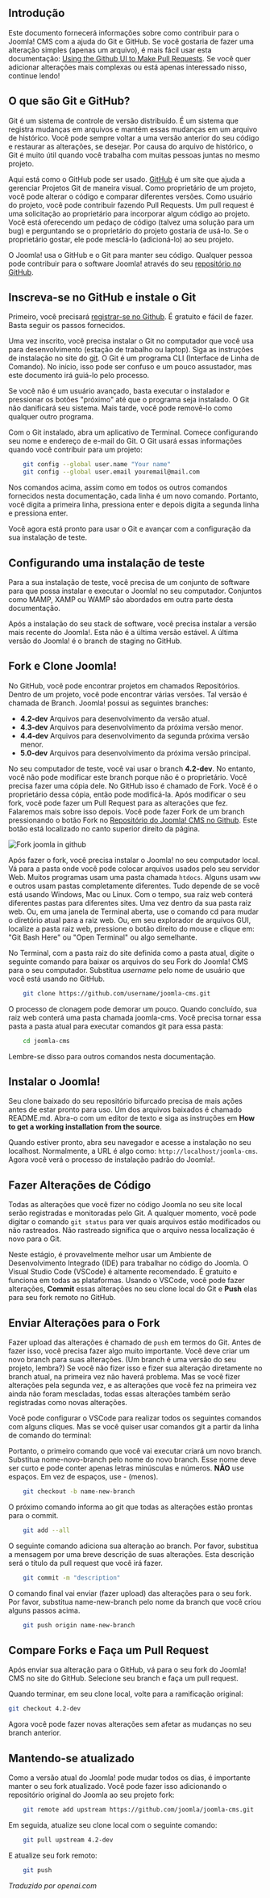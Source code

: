 <!-- Filename: Working_with_git_and_github / Display title: Trabalhando com git e github -->

## Introdução

Este documento fornecerá informações sobre como contribuir para o Joomla! CMS com a ajuda do Git e GitHub. Se você gostaria de fazer uma alteração simples (apenas um arquivo), é mais fácil usar esta documentação: [Using the Github UI to Make Pull Requests](https://docs.joomla.org/Using_the_Github_UI_to_Make_Pull_Requests). Se você quer adicionar alterações mais complexas ou está apenas interessado nisso, continue lendo!

## O que são Git e GitHub?

Git é um sistema de controle de versão distribuído. É um sistema que registra mudanças em arquivos e mantém essas mudanças em um arquivo de histórico. Você pode sempre voltar a uma versão anterior do seu código e restaurar as alterações, se desejar. Por causa do arquivo de histórico, o Git é muito útil quando você trabalha com muitas pessoas juntas no mesmo projeto.

Aqui está como o GitHub pode ser usado. [GitHub](https://www.github.com) é um site que ajuda a gerenciar Projetos Git de maneira visual. Como proprietário de um projeto, você pode alterar o código e comparar diferentes versões. Como usuário do projeto, você pode contribuir fazendo Pull Requests. Um pull request é uma solicitação ao proprietário para incorporar algum código ao projeto. Você está oferecendo um pedaço de código (talvez uma solução para um bug) e perguntando se o proprietário do projeto gostaria de usá-lo. Se o proprietário gostar, ele pode mesclá-lo (adicioná-lo) ao seu projeto.

O Joomla! usa o GitHub e o Git para manter seu código. Qualquer pessoa pode contribuir para o software Joomla! através do seu [repositório no GitHub](https://github.com/joomla/joomla-cms).

## Inscreva-se no GitHub e instale o Git

Primeiro, você precisará [registrar-se no Github](http://www.github.com). É gratuito e fácil de fazer. Basta seguir os passos fornecidos.

Uma vez inscrito, você precisa instalar o Git no computador que você usa para desenvolvimento (estação de trabalho ou laptop). Siga as instruções de instalação no site do [git](http://git-scm.com). O Git é um programa CLI (Interface de Linha de Comando). No início, isso pode ser confuso e um pouco assustador, mas este documento irá guiá-lo pelo processo.

Se você não é um usuário avançado, basta executar o instalador e pressionar os botões "próximo" até que o programa seja instalado. O Git não danificará seu sistema. Mais tarde, você pode removê-lo como qualquer outro programa.

Com o Git instalado, abra um aplicativo de Terminal. Comece configurando seu nome e endereço de e-mail do Git. O Git usará essas informações quando você contribuir para um projeto:

```sh
    git config --global user.name "Your name"
    git config --global user.email youremail@mail.com
```

Nos comandos acima, assim como em todos os outros comandos fornecidos nesta documentação, cada linha é um novo comando. Portanto, você digita a primeira linha, pressiona enter e depois digita a segunda linha e pressiona enter.

Você agora está pronto para usar o Git e avançar com a configuração da sua instalação de teste.

## Configurando uma instalação de teste

Para a sua instalação de teste, você precisa de um conjunto de software para que possa instalar e executar o Joomla! no seu computador. Conjuntos como MAMP, XAMP ou WAMP são abordados em outra parte desta documentação.

Após a instalação do seu stack de software, você precisa instalar a versão mais recente do Joomla!. Esta não é a última versão estável. A última versão do Joomla! é o branch de staging no GitHub.

## Fork e Clone Joomla!

No GitHub, você pode encontrar projetos em chamados Repositórios. Dentro de um projeto, você pode encontrar várias versões. Tal versão é chamada de Branch. Joomla! possui as seguintes branches:

- **4.2-dev** Arquivos para desenvolvimento da versão atual.
- **4.3-dev** Arquivos para desenvolvimento da próxima versão menor.
- **4.4-dev** Arquivos para desenvolvimento da segunda próxima versão menor.
- **5.0-dev** Arquivos para desenvolvimento da próxima versão principal.

No seu computador de teste, você vai usar o branch **4.2-dev**. No entanto, você não pode modificar este branch porque não é o proprietário. Você precisa fazer uma cópia dele. No GitHub isso é chamado de Fork. Você é o proprietário dessa cópia, então pode modificá-la. Após modificar o seu fork, você pode fazer um Pull Request para as alterações que fez. Falaremos mais sobre isso depois. Você pode fazer Fork de um branch pressionando o botão Fork no [Repositório do Joomla! CMS no Github](https://github.com/joomla/joomla-cms). Este botão está localizado no canto superior direito da página.

![Fork joomla in github](../../../en/images/getting-started/core-git-fork-joomla.png)

Após fazer o fork, você precisa instalar o Joomla! no seu computador local. Vá para a pasta onde você pode colocar arquivos usados pelo seu servidor Web. Muitos programas usam uma pasta chamada `htdocs`. Alguns usam `www` e outros usam pastas completamente diferentes. Tudo depende de se você está usando Windows, Mac ou Linux. Com o tempo, sua raiz web conterá diferentes pastas para diferentes sites. Uma vez dentro da sua pasta raiz web. Ou, em uma janela de Terminal aberta, use o comando cd para mudar o diretório atual para a raiz web. Ou, em seu explorador de arquivos GUI, localize a pasta raiz web, pressione o botão direito do mouse e clique em: "Git Bash Here" ou "Open Terminal" ou algo semelhante.

No Terminal, com a pasta raiz do site definida como a pasta atual, digite o seguinte comando para baixar os arquivos do seu Fork do Joomla! CMS para o seu computador. Substitua *username* pelo nome de usuário que você está usando no GitHub.

```sh
    git clone https://github.com/username/joomla-cms.git
```

O processo de clonagem pode demorar um pouco. Quando concluído, sua raiz web conterá uma pasta chamada joomla-cms. Você precisa tornar essa pasta a pasta atual para executar comandos git para essa pasta:

```sh
    cd joomla-cms
```

Lembre-se disso para outros comandos nesta documentação.

## Instalar o Joomla!

Seu clone baixado do seu repositório bifurcado precisa de mais ações antes de estar pronto para uso. Um dos arquivos baixados é chamado README.md. Abra-o com um editor de texto e siga as instruções em **How to get a working installation from the source**.

Quando estiver pronto, abra seu navegador e acesse a instalação no seu localhost. Normalmente, a URL é algo como: `http://localhost/joomla-cms`. Agora você verá o processo de instalação padrão do Joomla!.

## Fazer Alterações de Código

Todas as alterações que você fizer no código Joomla no seu site local serão registradas e monitoradas pelo Git. A qualquer momento, você pode digitar o comando `git status` para ver quais arquivos estão modificados ou não rastreados. Não rastreado significa que o arquivo nessa localização é novo para o Git.

Neste estágio, é provavelmente melhor usar um Ambiente de Desenvolvimento Integrado (IDE) para trabalhar no código do Joomla. O Visual Studio Code (VSCode) é altamente recomendado. É gratuito e funciona em todas as plataformas. Usando o VSCode, você pode fazer alterações, **Commit** essas alterações no seu clone local do Git e **Push** elas para seu fork remoto no GitHub.

## Enviar Alterações para o Fork

Fazer upload das alterações é chamado de `push` em termos do Git. Antes de fazer isso, você precisa fazer algo muito importante. Você deve criar um novo branch para suas alterações. (Um branch é uma versão do seu projeto, lembra?) Se você não fizer isso e fizer sua alteração diretamente no branch atual, na primeira vez não haverá problema. Mas se você fizer alterações pela segunda vez, e as alterações que você fez na primeira vez ainda não foram mescladas, todas essas alterações também serão registradas como novas alterações.

Você pode configurar o VSCode para realizar todos os seguintes comandos com alguns cliques. Mas se você quiser usar comandos git a partir da linha de comando do terminal:

Portanto, o primeiro comando que você vai executar criará um novo branch. Substitua nome-novo-branch pelo nome do novo branch. Esse nome deve ser curto e pode conter apenas letras minúsculas e números. **NÃO** use espaços. Em vez de espaços, use - (menos).

```sh
    git checkout -b name-new-branch
```

O próximo comando informa ao git que todas as alterações estão prontas para o commit.

```sh
    git add --all
```

O seguinte comando adiciona sua alteração ao branch. Por favor, substitua a mensagem por uma breve descrição de suas alterações. Esta descrição será o título da pull request que você irá fazer.

```sh
    git commit -m "description"
```

O comando final vai enviar (fazer upload) das alterações para o seu fork. Por favor, substitua name-new-branch pelo nome da branch que você criou alguns passos acima.

```sh
    git push origin name-new-branch
```

## Compare Forks e Faça um Pull Request

Após enviar sua alteração para o GitHub, vá para o seu fork do Joomla! CMS no site do GitHub. Selecione seu branch e faça um pull request.

Quando terminar, em seu clone local, volte para a ramificação original:

```sh
git checkout 4.2-dev
```

Agora você pode fazer novas alterações sem afetar as mudanças no seu branch anterior.

## Mantendo-se atualizado

Como a versão atual do Joomla! pode mudar todos os dias, é importante manter o seu fork atualizado. Você pode fazer isso adicionando o repositório original do Joomla ao seu projeto fork:

```sh
    git remote add upstream https://github.com/joomla/joomla-cms.git
```

Em seguida, atualize seu clone local com o seguinte comando:

```sh
    git pull upstream 4.2-dev
```

E atualize seu fork remoto:

```sh
    git push
```

*Traduzido por openai.com*


